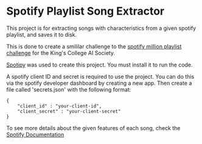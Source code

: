 # Spotify Playlist Song Extractor
This project is for extracting songs with characteristics from a given spotify playlist, and saves it to disk.

This is done to create a smililar challenge to the [spotify million playlist challenge](https://www.aicrowd.com/challenges/spotify-million-playlist-dataset-challenge) for the King's College AI Society.


[Spotipy](https://spotipy.readthedocs.io/en/2.21.0/#license) was used to create this project. You must install it to run the code.


A spotify client ID and secret is required to use the project. You can do this via the spotify developer dashboard by creating a new app. Then create a file called 'secrets.json' with the following format:

~~~
{
    "client_id" : "your-client-id",
    "client_secret" : "your-client-secret"
}
~~~
To see more details about the given features of each song, check the [Spotify Documentation](https://developer.spotify.com/documentation/web-api/reference/#/operations/get-several-audio-features)
